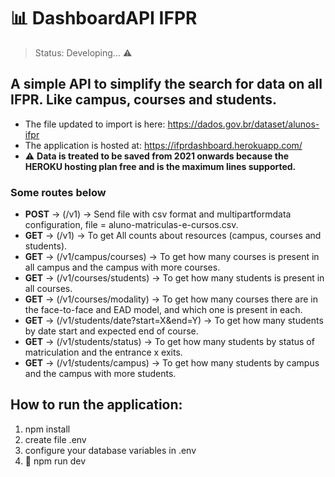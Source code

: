 # 📊 DashboardAPI IFPR

> Status: Developing... ⚠️

## A simple API to simplify the search for data on all IFPR. Like campus, courses and students.

+ The file updated to import is here: https://dados.gov.br/dataset/alunos-ifpr
+ The application is hosted at: https://ifprdashboard.herokuapp.com/
+ ⚠️ **Data is treated to be saved from 2021 onwards because the HEROKU hosting plan free and is the maximum lines supported.**

### Some routes below


+ **POST** -> (/v1) -> Send file with csv format and multipartformdata configuration, file = aluno-matriculas-e-cursos.csv.
+ **GET** -> (/v1) -> To get All counts about resources (campus, courses and students).
+ **GET** -> (/v1/campus/courses) -> To get how many courses is present in all campus and the campus with more courses.
+ **GET** -> (/v1/courses/students) -> To get how many students is present in all courses.
+ **GET** -> (/v1/courses/modality) -> To get how many courses there are in the face-to-face and EAD model, and which one is present in each.
+ **GET** -> (/v1/students/date?start=X&end=Y) -> To get how many students by date start and expected end of course.
+ **GET** -> (/v1/students/status) -> To get how many students by status of matriculation and the entrance x exits.
+ **GET** -> (/v1/students/campus) -> To get how many students by campus and the campus with more students.

## How to run the application:

1) npm install
2) create file .env
3) configure your database variables in .env
4) 🚀 npm run dev
